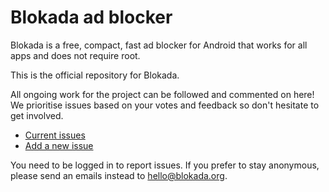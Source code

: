 # Blokada ad blocker

Blokada is a free, compact, fast ad blocker for Android that works for all apps and does not require root.

This is the official repository for Blokada.



All ongoing work for the project can be followed and commented on here! We prioritise issues based on your votes and feedback so don't hesitate to get involved.

- [Current issues](https://github.com/blokadaorg/blokada/issues)
- [Add a new issue](https://github.com/blokadaorg/blokada/issues/new)

You need to be logged in to report issues. If you prefer to stay anonymous, please send an emails instead to hello@blokada.org.

